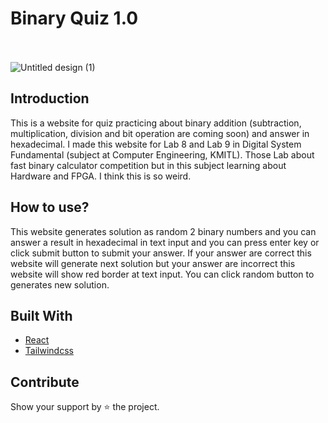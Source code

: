 # Binary Quiz 1.0
<br><br>
![Untitled design (1)](https://user-images.githubusercontent.com/86193685/199864687-c94bc80e-4276-4dff-a926-18479c2466f9.png)

## Introduction
This is a website for quiz practicing about binary addition (subtraction, multiplication, division and bit operation are coming soon) 
and answer in hexadecimal. I made this website for Lab 8 and Lab 9 in Digital System Fundamental (subject at Computer Engineering, KMITL).
Those Lab about fast binary calculator competition but in this subject learning about Hardware and FPGA.
I think this is so weird. 

## How to use?
This website generates solution as random 2 binary numbers and you can answer a result in hexadecimal in text input and you can press
enter key or click submit button to submit your answer. If your answer are correct this website will generate next solution but 
your answer are incorrect this website will show red border at text input. You can click random button to generates new solution.

## Built With
- [React](https://reactjs.org/)
- [Tailwindcss](https://tailwindcss.com/)

## Contribute
Show your support by ⭐ the project.
